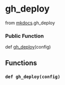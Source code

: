 gh_deploy
=================================

from <a href="api/mkdocs">mkdocs</a>.gh_deploy






### Public Function


def [gh_deploy](#def-gh_deploy)(config)







Functions
------------------



### `def gh_deploy(config)`







